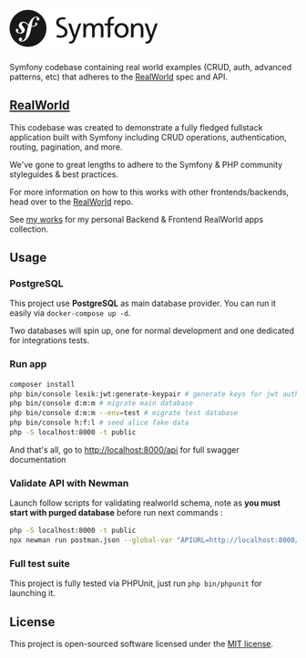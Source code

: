 # ![RealWorld Example App](logo.png)

Symfony codebase containing real world examples (CRUD, auth, advanced patterns, etc) that adheres to the [RealWorld](https://github.com/gothinkster/realworld-example-apps) spec and API.

## [RealWorld](https://github.com/gothinkster/realworld)

This codebase was created to demonstrate a fully fledged fullstack application built with Symfony including CRUD operations, authentication, routing, pagination, and more.

We've gone to great lengths to adhere to the Symfony & PHP community styleguides & best practices.

For more information on how to this works with other frontends/backends, head over to the [RealWorld](https://github.com/gothinkster/realworld) repo.

See [my works](https://blog.okami101.io/works/) for my personal Backend & Frontend RealWorld apps collection.

## Usage

### PostgreSQL

This project use **PostgreSQL** as main database provider. You can run it easily via `docker-compose up -d`.

Two databases will spin up, one for normal development and one dedicated for integrations tests.

### Run app

```sh
composer install
php bin/console lexik:jwt:generate-keypair # generate keys for jwt auth
php bin/console d:m:m # migrate main database
php bin/console d:m:m --env=test # migrate test database
php bin/console h:f:l # seed alice fake data
php -S localhost:8000 -t public
```

And that's all, go to <http://localhost:8000/api> for full swagger documentation

### Validate API with Newman

Launch follow scripts for validating realworld schema, note as **you must start with purged database** before run next commands :

```sh
php -S localhost:8000 -t public
npx newman run postman.json --global-var "APIURL=http://localhost:8000/api" --global-var="USERNAME=johndoe" --global-var="EMAIL=john.doe@example.com" --global-var="PASSWORD=password"
```

### Full test suite

This project is fully tested via PHPUnit, just run `php bin/phpunit` for launching it.

## License

This project is open-sourced software licensed under the [MIT license](https://adr1enbe4udou1n.mit-license.org).
